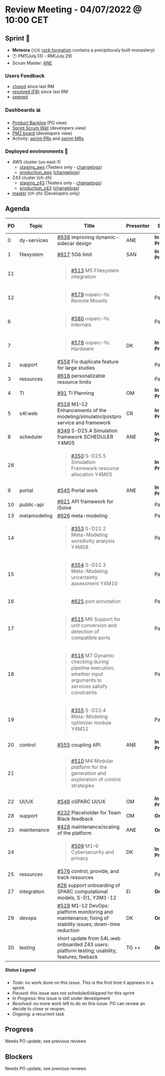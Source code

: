 # Review Meeting - 04/07/2022 @ 10:00 CET

## Sprint 🏃

- **Meteora**  (:greece:  [rock formation](https://en.wikipedia.org/wiki/Meteora) contains a precipitously built monastery)
- 🕐 PM1(July.13) - RM(July.29)
- Scrum Master: [ANE]

### Users Feedback

- [closed](https://github.com/pulls?q=is%3Apr+archived%3Afalse+user%3AITISFoundation+closed%3A%3E2022-07-04) since last RM
- [resolved (FB)](https://z43.manuscript.com/f/filters/?ixProject=45&ixStatus=0&maxrecords=50&resolvedInLast=3&sColumns=Category-Favorite-Case-TitleComment-Area-Priority-Status-DateResolved-DateOpened-OpenedBy&sSorts=LastUpdated.descending-Priority&sView=grid-flat) since last RM
- [opened](https://github.com/ITISFoundation/osparc-issues/issues?q=is%3Aissue+is%3Aopen+sort%3Areactions)

### Dashboards 📊

- [Product Backlog](https://github.com/orgs/ITISFoundation/projects/3) (PO view)
- [Sprint Scrum Wall](https://app.zenhub.com/workspaces/osparc---scrum-wall-5c9260f3d76ef51f6b0fe78d/board?repos=118596920,174557929,151701223,135289610,118910047,181836792,167586968) (developers view)
- [PM2 board](https://github.com/orgs/ITISFoundation/projects/9) (developers view)
- Activity: [sprint-PRs] and [sprint-MRs]

### Deployed environments 🚀

- AWS cluster (us-east-1)
  - [staging_aws](https://staging.osparc.io) (Testers only - [changelogs])
  - [production_aws](https://osparc.io) ([changelogs])
- Z43 cluster (ch-zh)
  - [staging_z43](http://osparc-staging.speag.com) (Testers only - [changelogs])
  - [production_z43](http://osparc.speag.com) ([changelogs])
- [master](https://osparc-master.speag.com) (ch-zh) (Developers only)

## Agenda

| PO | Topic        | Title                                                                                                                                  | Presenter | Status          | Duration | Start-Time |
|----|--------------|----------------------------------------------------------------------------------------------------------------------------------------|-----------|-----------------|----------|------------|
| 0  | dy-services  | [#638] improving dynamic-sidecar design                                                                                                | ANE       | **In Progress** | 5'       |    10:05        |
| 1  | filesystem   | [#617] 5Gb limit                                                                                                                       | SAN       | **In Progress** | 5'       |   10:10         |
| 11 |              | <blockquote>[#513] M5 Filesystem integration</blockquote>                                                                              |           |                 |          |            |
| 12 |              | <blockquote>[#579] osparc-fs: Remote Mounts</blockquote>                                                                               |           | Paused          |          |            |
| 6  |              | <blockquote>[#580] osparc-fs: Internals</blockquote>                                                                                   |           | Paused          |          |            |
| 7  |              | <blockquote>[#578] osparc-fs: Hardware</blockquote>                                                                                    | DK        | **In Progress** | 3'       |     10:15       |
| 2  | support      | [#558] Fix duplicate feature for large studies                                                                                         |           | Paused          |          |            |
| 3  | resources    | [#618] personalizable resource limits                                                                                                  |           | Paused          |          |            |
| 4  | TI           | [#91] TI Planning                                                                                                                      | OM        | **In Progress** | 3'       |    10:18        |
| 5  | s4l:web      | [#519] M1–12 Enhancements of the modeling/simulator/postpro service and framework                                                      | CR        | **In Progress** | 10'      |    10:21        |
| 8  | scheduler    | [#349] S-D25.4 Simulation framework SCHEDULER Y4M05                                                                                    | ANE       | **In Progress** | 1'       |     10:31       |
| 26 |              | <blockquote>[#350] S-D25.5 Simulation Framework resource allocation Y4M05</blockquote>                                                 |           | **In Progress** |          |            |
| 9  | portal       | [#545] Portal work                                                                                                                     | ANE       | **In Progress** | 0'       |    10:32        |
| 10 | public-api   | [#621] API framework for iSolve                                                                                                        |           | Paused          |          |            |
| 13 | metamodeling | [#626] meta-modeling                                                                                                                   |           | Paused          |          |            |
| 14 |              | <blockquote>[#353] S-D22.2 Meta-Modeling sensitivity analysis Y4M08</blockquote>                                                       |           | Paused          |          |            |
| 15 |              | <blockquote>[#354] S-D22.3 Meta-Modeling uncertainty assessment  Y4M10</blockquote>                                                    |           | Paused          |          |            |
| 16 |              | <blockquote>[#625] port annotation</blockquote>                                                                                        |           | Paused          |          |            |
| 17 |              | <blockquote>[#515] M6 Support for unit conversion and detection of compatible ports</blockquote>                                       |           | Paused          |          |            |
| 18 |              | <blockquote>[#516] M7 Dynamic checking during pipeline execution, whether input arguments to services satisfy constraints</blockquote> |           | Paused          |          |            |
| 19 |              | <blockquote>[#355] S-D22.4 Meta-Modeling optimizer module Y4M12</blockquote>                                                           |           | Paused          |          |            |
| 20 | control      | [#555] coupling API                                                                                                                    | ANE       | **In Progress** | 0'       |    10:32        |
| 21 |              | <blockquote>[#510] M4 Modular platform for the generation and exploration of control strategies</blockquote>                           |           |                 |          |            |
| 22 | UI/UX        | [#546] oSPARC UI/UX                                                                                                                    | OM        | **In Progress** | 3'       |    10:32        |
| 28 | support      | [#232] Placeholder for Team Black feedback                                                                                             | OM        | **Ongoing**     |          |            |
| 23 | maintenance  | [#428] maintenance/scaling of the platform                                                                                             | ANE       | **Ongoing**     | 3'       |     10:35       |
| 24 |              | <blockquote>[#509] M1–9 Cybersecurity and privacy</blockquote>                                                                         | DK        | **In Progress** | 3'       |     10:38       |
| 25 | resources    | [#576] control, provide, and track resources                                                                                           |           | Paused          |          |            |
| 27 | integration  | [#26] support onboarding of SPARC computational models, S-D1, Y3M1-12                                                                  | EI        | **Ongoing**     | 5'       |   10:41         |
| 29 | devops       | [#529] M1–12 DevOps: platform monitoring and maintenance; fixing of stability issues; down-time reduction                              | DK        | **Ongoing**     | 5'       |   10:46         |
| 30 | testing       | short update from S4L:web onboarded Z43 users: platform testing; usability, features; feeback                              | TG ++        | **Ongoing**     | 5'       |   10:51         |



##### Status Legend

- _Todo_: no work done on this issue. This is the first time it apprears in a sprint.
- _Paused_: this issue was not scheduled/skipped for this sprint
- _In Progress_: this issue is still under development
- _Resolved_: no more work left to do on this issue. PO can review an decide to close or reopen.
- _Ongoing_: a recurrent task

[online]: http://status.osparc.io/
[operational]: https://git.speag.com/oSparc/e2e-testing/-/pipelines
[performant]: https://git.speag.com/oSparc/e2e-portal-testing/-/pipelines

## Progress

Needs PO update, see previous reviews

## Blockers

Needs PO update, see previous reviews

<!--References PLEASE KEEP ALPHABETICAL ORDER!!! -->

[all]: https://github.com/Surfict
[ane]: https://github.com/GitHK
[bl]: https://github.com/dyollb
[dk]: https://github.com/mrnicegyu11
[cr]: https://github.com/colinRawlings
[ip]: https://github.com/ignapas
[mag]: https://github.com/mguidon
[om]: https://github.com/odeimaiz
[pc]: https://github.com/pcrespov
[san]: https://github.com/sanderegg
[syr]: https://zmt.swiss/about/about-zmt/all-staff/reboux-sylvain/
[tn]: https://itis.swiss/who-we-are/staff-members/all-staff/newton-taylor/
[ei]: https://github.com/elisabettai
[j-d4]: https://github.com/ITISFoundation/osparc-issues/issues/62
[j-d7.a]: https://github.com/ITISFoundation/osparc-issues/issues/21
[j-d35]: https://github.com/ITISFoundation/osparc-issues/issues/31
[j-d33]: https://github.com/ITISFoundation/osparc-issues/issues/33
[j-d20]: https://github.com/ITISFoundation/osparc-issues/issues/48
[j-d21]: https://github.com/ITISFoundation/osparc-simcore/issues/1065
[j-d28.a]: https://github.com/ITISFoundation/osparc-simcore/issues/1066
[j-d29]: https://github.com/ITISFoundation/osparc-issues/issues/37
[s-d2]: https://github.com/ITISFoundation/osparc-simcore/issues/1069
[s-d18]: https://github.com/ITISFoundation/osparc-issues/issues/9
[s-d7]: https://github.com/ITISFoundation/osparc-issues/issues/21
[s-d10]: https://github.com/ITISFoundation/osparc-issues/issues/18
[s-d22]: https://github.com/ITISFoundation/osparc-issues/issues/5
[s-d12]: https://github.com/ITISFoundation/osparc-issues/issues/16
[s-d15]: https://github.com/ITISFoundation/osparc-issues/issues/12
[s-d12]: https://github.com/ITISFoundation/osparc-issues/issues/16
[s-d6]: https://github.com/ITISFoundation/osparc-issues/issues/22
[s-d5]: https://github.com/ITISFoundation/osparc-issues/issues/23
[s-d21]: https://github.com/ITISFoundation/osparc-issues/issues/6
[s-d4]: https://github.com/ITISFoundation/osparc-issues/issues/24
[s-d1]: https://github.com/ITISFoundation/osparc-issues/issues/26
[s-d26]: https://github.com/ITISFoundation/osparc-issues/issues/332
[s-d27.2]: https://github.com/ITISFoundation/osparc-issues/issues/357
[n-d1]: https://github.com/ITISFoundation/osparc-issues/issues/68
[n-d2]: https://github.com/ITISFoundation/osparc-issues/issues/91
[tb-backlog]: https://github.com/ITISFoundation/osparc-issues/projects/4
[z43-backlog]: https://z43.fogbugz.com/f/filters/1112/osparc-cases
[sprint-prs]: https://github.com/pulls?page=1&q=is%3Apr+archived%3Afalse+user%3AITISFoundation+closed%3A%3E2021-11-15
[sprint-mrs]: https://git.speag.com/groups/oSparc/-/merge_requests?scope=all&utf8=%E2%9C%93&state=all
[changelogs]: https://github.com/ITISFoundation/osparc-simcore/releases

[#638]: https://github.com/ITISFoundation/osparc-issues/issues/638
[#617]: https://github.com/ITISFoundation/osparc-issues/issues/617
[#513]: https://github.com/ITISFoundation/osparc-issues/issues/513
[#579]: https://github.com/ITISFoundation/osparc-issues/issues/579
[#580]: https://github.com/ITISFoundation/osparc-issues/issues/580
[#578]: https://github.com/ITISFoundation/osparc-issues/issues/578
[#558]: https://github.com/ITISFoundation/osparc-issues/issues/558
[#618]: https://github.com/ITISFoundation/osparc-issues/issues/618
[#91]: https://github.com/ITISFoundation/osparc-issues/issues/91
[#519]: https://github.com/ITISFoundation/osparc-issues/issues/519
[#349]: https://github.com/ITISFoundation/osparc-issues/issues/349
[#545]: https://github.com/ITISFoundation/osparc-issues/issues/545
[#621]: https://github.com/ITISFoundation/osparc-issues/issues/621
[#626]: https://github.com/ITISFoundation/osparc-issues/issues/626
[#353]: https://github.com/ITISFoundation/osparc-issues/issues/353
[#354]: https://github.com/ITISFoundation/osparc-issues/issues/354
[#625]: https://github.com/ITISFoundation/osparc-issues/issues/625
[#515]: https://github.com/ITISFoundation/osparc-issues/issues/515
[#516]: https://github.com/ITISFoundation/osparc-issues/issues/516
[#355]: https://github.com/ITISFoundation/osparc-issues/issues/355
[#555]: https://github.com/ITISFoundation/osparc-issues/issues/555
[#510]: https://github.com/ITISFoundation/osparc-issues/issues/510
[#546]: https://github.com/ITISFoundation/osparc-issues/issues/546
[#428]: https://github.com/ITISFoundation/osparc-issues/issues/428
[#509]: https://github.com/ITISFoundation/osparc-issues/issues/509
[#576]: https://github.com/ITISFoundation/osparc-issues/issues/576
[#350]: https://github.com/ITISFoundation/osparc-issues/issues/350
[#26]: https://github.com/ITISFoundation/osparc-issues/issues/26
[#232]: https://github.com/ITISFoundation/osparc-issues/issues/232
[#529]: https://github.com/ITISFoundation/osparc-issues/issues/529
